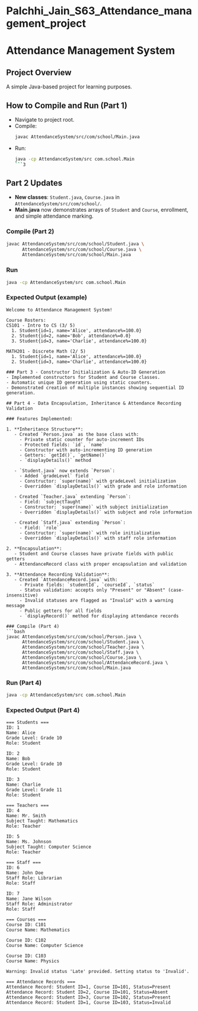 # Palchhi_Jain_S63_Attendance_management_project

# Attendance Management System

## Project Overview
A simple Java-based project for learning purposes.

## How to Compile and Run (Part 1)
- Navigate to project root.
- Compile:
  ```bash
  javac AttendanceSystem/src/com/school/Main.java
  ```
- Run:
  ```bash
  java -cp AttendanceSystem/src com.school.Main
  ```3
  

## Part 2 Updates
- **New classes**: `Student.java`, `Course.java` in `AttendanceSystem/src/com/school/`.
- **Main.java** now demonstrates arrays of `Student` and `Course`, enrollment, and simple attendance marking.

### Compile (Part 2)
```bash
javac AttendanceSystem/src/com/school/Student.java \
      AttendanceSystem/src/com/school/Course.java \
      AttendanceSystem/src/com/school/Main.java
```

### Run
```bash
java -cp AttendanceSystem/src com.school.Main
```

### Expected Output (example)
```
Welcome to Attendance Management System!

Course Rosters:
CS101 - Intro to CS (3/ 5)
  1. Student{id=1, name='Alice', attendance%=100.0}
  2. Student{id=2, name='Bob', attendance%=0.0}
  3. Student{id=3, name='Charlie', attendance%=100.0}

MATH201 - Discrete Math (2/ 5)
  1. Student{id=1, name='Alice', attendance%=100.0}
  2. Student{id=3, name='Charlie', attendance%=100.0}

### Part 3 - Constructor Initialization & Auto-ID Generation
- Implemented constructors for Student and Course classes.
- Automatic unique ID generation using static counters.
- Demonstrated creation of multiple instances showing sequential ID generation.

## Part 4 - Data Encapsulation, Inheritance & Attendance Recording Validation

### Features Implemented:

1. **Inheritance Structure**:
   - Created `Person.java` as the base class with:
     - Private static counter for auto-increment IDs
     - Protected fields: `id`, `name`
     - Constructor with auto-incrementing ID generation
     - Getters: `getId()`, `getName()`
     - `displayDetails()` method
   
   - `Student.java` now extends `Person`:
     - Added `gradeLevel` field
     - Constructor: `super(name)` with gradeLevel initialization
     - Overridden `displayDetails()` with grade and role information
   
   - Created `Teacher.java` extending `Person`:
     - Field: `subjectTaught`
     - Constructor: `super(name)` with subject initialization
     - Overridden `displayDetails()` with subject and role information
   
   - Created `Staff.java` extending `Person`:
     - Field: `role`
     - Constructor: `super(name)` with role initialization
     - Overridden `displayDetails()` with staff role information

2. **Encapsulation**:
   - Student and Course classes have private fields with public getters
   - AttendanceRecord class with proper encapsulation and validation

3. **Attendance Recording Validation**:
   - Created `AttendanceRecord.java` with:
     - Private fields: `studentId`, `courseId`, `status`
     - Status validation: accepts only "Present" or "Absent" (case-insensitive)
     - Invalid statuses are flagged as "Invalid" with a warning message
     - Public getters for all fields
     - `displayRecord()` method for displaying attendance records

### Compile (Part 4)
```bash
javac AttendanceSystem/src/com/school/Person.java \
      AttendanceSystem/src/com/school/Student.java \
      AttendanceSystem/src/com/school/Teacher.java \
      AttendanceSystem/src/com/school/Staff.java \
      AttendanceSystem/src/com/school/Course.java \
      AttendanceSystem/src/com/school/AttendanceRecord.java \
      AttendanceSystem/src/com/school/Main.java
```

### Run (Part 4)
```bash
java -cp AttendanceSystem/src com.school.Main
```

### Expected Output (Part 4)
```
=== Students ===
ID: 1
Name: Alice
Grade Level: Grade 10
Role: Student

ID: 2
Name: Bob
Grade Level: Grade 10
Role: Student

ID: 3
Name: Charlie
Grade Level: Grade 11
Role: Student

=== Teachers ===
ID: 4
Name: Mr. Smith
Subject Taught: Mathematics
Role: Teacher

ID: 5
Name: Ms. Johnson
Subject Taught: Computer Science
Role: Teacher

=== Staff ===
ID: 6
Name: John Doe
Staff Role: Librarian
Role: Staff

ID: 7
Name: Jane Wilson
Staff Role: Administrator
Role: Staff

=== Courses ===
Course ID: C101
Course Name: Mathematics

Course ID: C102
Course Name: Computer Science

Course ID: C103
Course Name: Physics

Warning: Invalid status 'Late' provided. Setting status to 'Invalid'.

=== Attendance Records ===
Attendance Record: Student ID=1, Course ID=101, Status=Present
Attendance Record: Student ID=2, Course ID=101, Status=Absent
Attendance Record: Student ID=3, Course ID=102, Status=Present
Attendance Record: Student ID=1, Course ID=103, Status=Invalid
```
